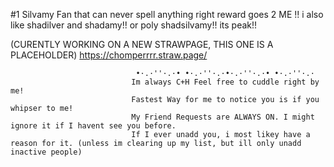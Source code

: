 #1 Silvamy Fan that can never spell anything right reward goes 2 ME !!
i also like shadilver and shadamy!! or poly shadsilvamy!! its peak!!

(CURENTLY WORKING ON A NEW STRAWPAGE, THIS ONE IS A PLACEHOLDER) https://chomperrrr.straw.page/


    




                  


    


                                •·.·''·.·• •·.·''·.·•·.·''·.·• •·.·''·.·
                               Im always C+H Feel free to cuddle right by me!
                               Fastest Way for me to notice you is if you whipser to me! 
                               My Friend Requests are ALWAYS ON. I might ignore it if I havent see you before.
                               If I ever unadd you, i most likey have a reason for it. (unless im clearing up my list, but ill only unadd inactive people)
